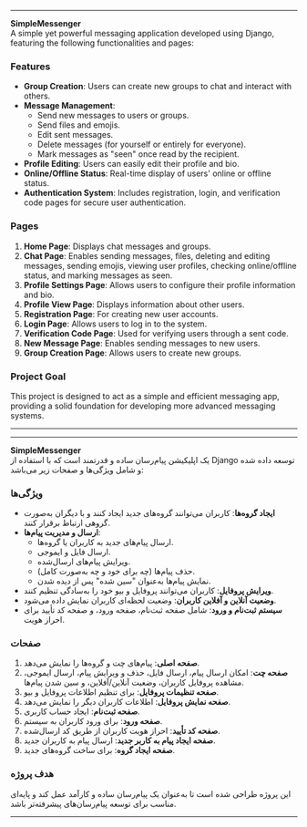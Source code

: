 

---

**SimpleMessenger**  
A simple yet powerful messaging application developed using Django, featuring the following functionalities and pages:  

### **Features**  
- **Group Creation**: Users can create new groups to chat and interact with others.  
- **Message Management**:  
  - Send new messages to users or groups.  
  - Send files and emojis.  
  - Edit sent messages.  
  - Delete messages (for yourself or entirely for everyone).  
  - Mark messages as "seen" once read by the recipient.  
- **Profile Editing**: Users can easily edit their profile and bio.  
- **Online/Offline Status**: Real-time display of users' online or offline status.  
- **Authentication System**: Includes registration, login, and verification code pages for secure user authentication.  

### **Pages**  
1. **Home Page**: Displays chat messages and groups.  
2. **Chat Page**: Enables sending messages, files, deleting and editing messages, sending emojis, viewing user profiles, checking online/offline status, and marking messages as seen.  
3. **Profile Settings Page**: Allows users to configure their profile information and bio.  
4. **Profile View Page**: Displays information about other users.  
5. **Registration Page**: For creating new user accounts.  
6. **Login Page**: Allows users to log in to the system.  
7. **Verification Code Page**: Used for verifying users through a sent code.  
8. **New Message Page**: Enables sending messages to new users.  
9. **Group Creation Page**: Allows users to create new groups.  

### **Project Goal**  
This project is designed to act as a simple and efficient messaging app, providing a solid foundation for developing more advanced messaging systems.  

---













---

**SimpleMessenger**  
یک اپلیکیشن پیام‌رسان ساده و قدرتمند است که با استفاده از Django توسعه داده شده و شامل ویژگی‌ها و صفحات زیر می‌باشد:  

### **ویژگی‌ها**  
- **ایجاد گروه‌ها**: کاربران می‌توانند گروه‌های جدید ایجاد کنند و با دیگران به‌صورت گروهی ارتباط برقرار کنند.  
- **ارسال و مدیریت پیام‌ها**: 
  - ارسال پیام‌های جدید به کاربران یا گروه‌ها.  
  - ارسال فایل و ایموجی.  
  - ویرایش پیام‌های ارسال‌شده.  
  - حذف پیام‌ها (چه برای خود و چه به‌صورت کامل).  
  - نمایش پیام‌ها به‌عنوان "سین شده" پس از دیده شدن.  
- **ویرایش پروفایل**: کاربران می‌توانند پروفایل و بیو خود را به‌سادگی تنظیم کنند.  
- **وضعیت آنلاین و آفلاین کاربران**: وضعیت لحظه‌ای کاربران نمایش داده می‌شود.  
- **سیستم ثبت‌نام و ورود**: شامل صفحه ثبت‌نام، صفحه ورود، و صفحه کد تأیید برای احراز هویت.  

### **صفحات**  
1. **صفحه اصلی**: پیام‌های چت و گروه‌ها را نمایش می‌دهد.  
2. **صفحه چت**: امکان ارسال پیام، ارسال فایل، حذف و ویرایش پیام، ارسال ایموجی، مشاهده پروفایل کاربران، وضعیت آنلاین/آفلاین، و سین شدن پیام‌ها.  
3. **صفحه تنظیمات پروفایل**: برای تنظیم اطلاعات پروفایل و بیو.  
4. **صفحه نمایش پروفایل**: اطلاعات کاربران دیگر را نمایش می‌دهد.  
5. **صفحه ثبت‌نام**: ایجاد حساب کاربری.  
6. **صفحه ورود**: برای ورود کاربران به سیستم.  
7. **صفحه کد تأیید**: احراز هویت کاربران از طریق کد ارسال‌شده.  
8. **صفحه ایجاد پیام به کاربر جدید**: ارسال پیام به کاربران جدید.  
9. **صفحه ایجاد گروه**: برای ساخت گروه‌های جدید.  

### **هدف پروژه**  
این پروژه طراحی شده است تا به‌عنوان یک پیام‌رسان ساده و کارآمد عمل کند و پایه‌ای مناسب برای توسعه پیام‌رسان‌های پیشرفته‌تر باشد.  

---


